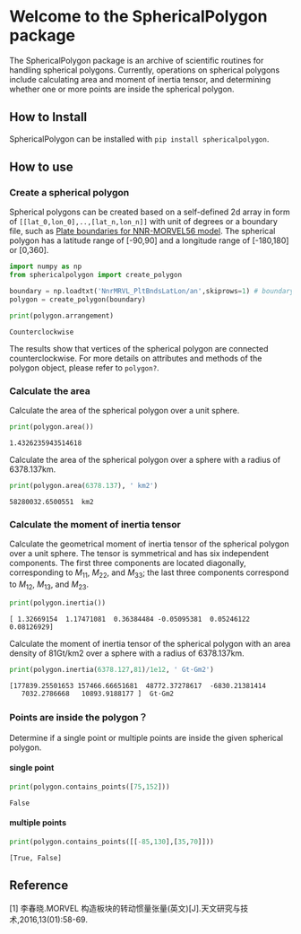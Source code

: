 # Welcome to the SphericalPolygon package

The SphericalPolygon package is an archive of scientific routines for handling spherical polygons. Currently, operations on spherical polygons include calculating area and moment of inertia tensor, and determining whether one or more points are inside the spherical polygon.

## How to Install

SphericalPolygon can be installed with `pip install sphericalpolygon`.

## How to use

### Create a spherical polygon

Spherical polygons can be created based on a self-defined 2d array in form of `[[lat_0,lon_0],..,[lat_n,lon_n]]` with unit of degrees or a boundary file, such as [Plate boundaries for NNR-MORVEL56 model](http://geoscience.wisc.edu/~chuck/MORVEL/PltBoundaries.html). The spherical polygon has a latitude range of [-90,90] and a longitude range of [-180,180] or [0,360].


```python
import numpy as np
from sphericalpolygon import create_polygon

boundary = np.loadtxt('NnrMRVL_PltBndsLatLon/an',skiprows=1) # boundary for Antarctica Plate
polygon = create_polygon(boundary)

print(polygon.arrangement)
```

    Counterclockwise


The results show that vertices of the spherical polygon are connected counterclockwise. For more details on attributes and methods of the polygon object, please refer to  `polygon?`.

### Calculate the area

Calculate the area of the spherical polygon over a unit sphere.


```python
print(polygon.area())
```

    1.4326235943514618


Calculate the area of the spherical polygon over a sphere with a radius of 6378.137km.


```python
print(polygon.area(6378.137), ' km2')
```

    58280032.6500551  km2


### Calculate the moment of inertia tensor

Calculate the geometrical moment of inertia tensor of the spherical polygon over a unit sphere. The tensor is symmetrical and has six independent components. The first three components are located diagonally, corresponding to $M_{11}$, $M_{22}$, and $M_{33}$; the last three components correspond to $M_{12}$, $M_{13}$, and $M_{23}$.


```python
print(polygon.inertia())
```

    [ 1.32669154  1.17471081  0.36384484 -0.05095381  0.05246122  0.08126929]


Calculate the moment of inertia tensor of the spherical polygon with an area density of 81Gt/km2 over a sphere with a radius of 6378.137km. 


```python
print(polygon.inertia(6378.127,81)/1e12, ' Gt·Gm2')
```

    [177839.25501653 157466.66651681  48772.37278617  -6830.21381414
       7032.2786668   10893.9188177 ]  Gt·Gm2


### Points are inside the polygon？

 Determine if a single point or multiple points are inside the given spherical polygon.

#### single point


```python
print(polygon.contains_points([75,152]))
```

    False


#### multiple points


```python
print(polygon.contains_points([[-85,130],[35,70]]))
```

    [True, False]


## Reference

[1] 李春晓.MORVEL 构造板块的转动惯量张量(英文)[J].天文研究与技术,2016,13(01):58-69.
